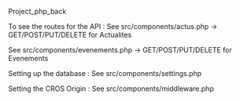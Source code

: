 Project_php_back

To see the routes for the API :
See src/components/actus.php  -> GET/POST/PUT/DELETE for Actualites

See src/components/evenements.php -> GET/POST/PUT/DELETE for Evenements

Setting up the database :
See src/components/settings.php

Setting the CROS Origin :
See src/components/middleware.php
